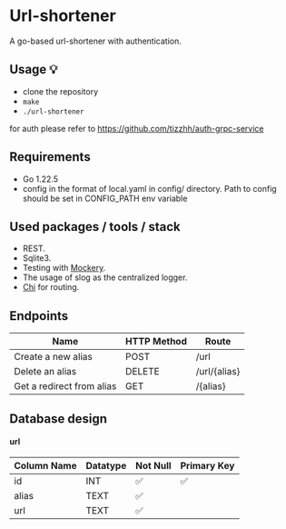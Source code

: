 # Url-shortener

A go-based url-shortener with authentication.

## Usage 💡

- clone the repository
- `make`
- `./url-shortener`

for auth please refer to https://github.com/tizzhh/auth-grpc-service

## Requirements

- Go 1.22.5
- config in the format of local.yaml in config/ directory. Path to config should be set in CONFIG_PATH env variable

## Used packages / tools / stack

- REST.
- Sqlite3.
- Testing with [Mockery](https://github.com/vektra/mockery).
- The usage of slog as the centralized logger.
- [Chi](https://github.com/go-chi/chi) for routing.


## Endpoints

| Name        | HTTP Method | Route          |
|-------------|-------------|----------------|
| Create a new alias | POST | /url |
| Delete an alias | DELETE | /url/{alias} |
| Get a redirect from alias | GET | /{alias}

##  Database design

#### url

| Column Name    | Datatype  | Not Null | Primary Key |
|----------------|-----------|----------|-------------|
| id             | INT      | ✅        | ✅           |
| alias          | TEXT      | ✅        |             |
| url         | TEXT      | ✅        |             |
